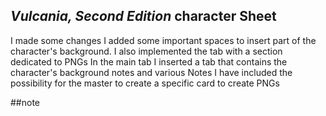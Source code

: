 ## _Vulcania, Second Edition_ character Sheet
I made some changes
I added some important spaces to insert part of the character's background. I also implemented the tab with a section dedicated to PNGs
In the main tab I inserted a tab that contains the character's background notes and various Notes
I have included the possibility for the master to create a specific card to create PNGs


##note
